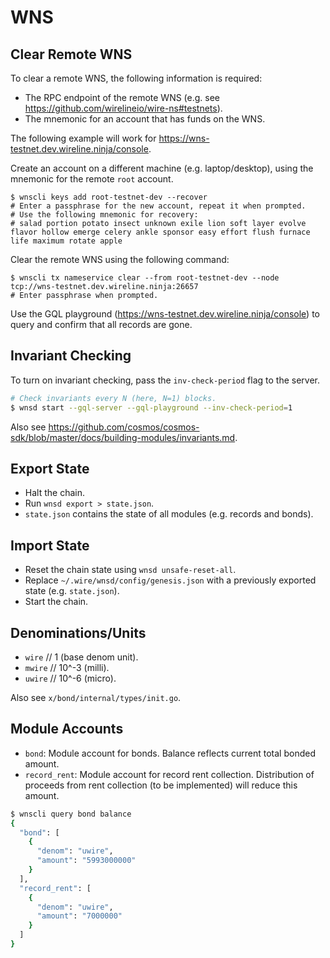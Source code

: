 # WNS

## Clear Remote WNS

To clear a remote WNS, the following information is required:

* The RPC endpoint of the remote WNS (e.g. see https://github.com/wirelineio/wire-ns#testnets).
* The mnemonic for an account that has funds on the WNS.

The following example will work for https://wns-testnet.dev.wireline.ninja/console.

Create an account on a different machine (e.g. laptop/desktop), using the mnemonic for the remote `root` account.

```
$ wnscli keys add root-testnet-dev --recover
# Enter a passphrase for the new account, repeat it when prompted.
# Use the following mnemonic for recovery:
# salad portion potato insect unknown exile lion soft layer evolve flavor hollow emerge celery ankle sponsor easy effort flush furnace life maximum rotate apple
```

Clear the remote WNS using the following command:

```
$ wnscli tx nameservice clear --from root-testnet-dev --node tcp://wns-testnet.dev.wireline.ninja:26657
# Enter passphrase when prompted.
```

Use the GQL playground (https://wns-testnet.dev.wireline.ninja/console) to query and confirm that all records are gone.

## Invariant Checking

To turn on invariant checking, pass the `inv-check-period` flag to the server.

```bash
# Check invariants every N (here, N=1) blocks.
$ wnsd start --gql-server --gql-playground --inv-check-period=1
```

Also see https://github.com/cosmos/cosmos-sdk/blob/master/docs/building-modules/invariants.md.

## Export State

* Halt the chain.
* Run `wnsd export > state.json`.
* `state.json` contains the state of all modules (e.g. records and bonds).

## Import State

* Reset the chain state using `wnsd unsafe-reset-all`.
* Replace `~/.wire/wnsd/config/genesis.json` with a previously exported state (e.g. `state.json`).
* Start the chain.

## Denominations/Units

* `wire`  // 1 (base denom unit).
* `mwire` // 10^-3 (milli).
* `uwire` // 10^-6 (micro).

Also see `x/bond/internal/types/init.go`.

## Module Accounts

* `bond`: Module account for bonds. Balance reflects current total bonded amount.
* `record_rent`: Module account for record rent collection. Distribution of proceeds from rent collection (to be implemented) will reduce this amount.

```bash
$ wnscli query bond balance
{
  "bond": [
    {
      "denom": "uwire",
      "amount": "5993000000"
    }
  ],
  "record_rent": [
    {
      "denom": "uwire",
      "amount": "7000000"
    }
  ]
}
```
